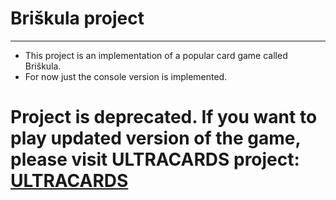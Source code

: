 # Briškula project

---

- This project is an implementation of a popular card game called Briškula.
- For now just the console version is implemented.


# Project is deprecated. If you want to play updated version of the game, please visit ULTRACARDS project: [ULTRACARDS](https://github.com/en1y/ULTRACARDS)